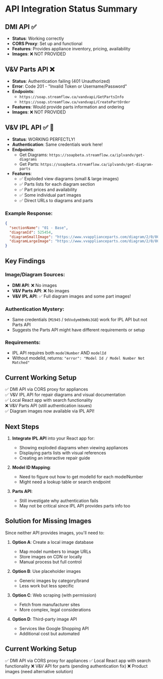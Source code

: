 # API Integration Status Summary

## DMI API ✅
- **Status**: Working correctly
- **CORS Proxy**: Set up and functional
- **Features**: Provides appliance inventory, pricing, availability
- **Images**: ❌ NOT PROVIDED

## V&V Parts API ❌
- **Status**: Authentication failing (401 Unauthorized)
- **Error**: Code 201 - "Invalid Token or Username/Password"
- **Endpoints**: 
  - `https://soap.streamflow.ca/vandvapi/GetPartsInfo`
  - `https://soap.streamflow.ca/vandvapi/CreatePartOrder`
- **Features**: Would provide parts information and ordering
- **Images**: ❌ NOT PROVIDED

## V&V IPL API ✅ 🎉
- **Status**: WORKING PERFECTLY!
- **Authentication**: Same credentials work here!
- **Endpoints**:
  - Get Diagrams: `https://soapbeta.streamflow.ca/iplvandv/get-diagrams`
  - Get Parts: `https://soapbeta.streamflow.ca/iplvandv/get-diagram-parts`
- **Features**:
  - ✅ Exploded view diagrams (small & large images)
  - ✅ Parts lists for each diagram section
  - ✅ Part prices and availability
  - ✅ Some individual part images
  - ✅ Direct URLs to diagrams and parts

### Example Response:
```json
{
  "sectionName": "01 - Base",
  "diagramId": 525454,
  "diagramSmallImage": "https://www.vvapplianceparts.com/diagram/2/0/00036567/125/150",
  "diagramLargeImage": "https://www.vvapplianceparts.com/diagram/2/0/00036567/680/900"
}
```

## Key Findings

### Image/Diagram Sources:
- **DMI API**: ❌ No images
- **V&V Parts API**: ❌ No images
- **V&V IPL API**: ✅ Full diagram images and some part images!

### Authentication Mystery:
- Same credentials (`M1945` / `9dVxdym69mNs3G8`) work for IPL API but not Parts API
- Suggests the Parts API might have different requirements or setup

### Requirements:
- IPL API requires both `modelNumber` AND `modelId`
- Without modelId, returns: `"error": "Model Id / Model Number Not Matched"`

## Current Working Setup

✅ DMI API via CORS proxy for appliances  
✅ V&V IPL API for repair diagrams and visual documentation  
✅ Local React app with search functionality  
❌ V&V Parts API (still authentication issues)  
✅ Diagram images now available via IPL API!

## Next Steps

1. **Integrate IPL API** into your React app for:
   - Showing exploded diagrams when viewing appliances
   - Displaying parts lists with visual references
   - Creating an interactive repair guide

2. **Model ID Mapping**:
   - Need to figure out how to get modelId for each modelNumber
   - Might need a lookup table or search endpoint

3. **Parts API**:
   - Still investigate why authentication fails
   - May not be critical since IPL API provides parts info too

## Solution for Missing Images

Since neither API provides images, you'll need to:

1. **Option A**: Create a local image database
   - Map model numbers to image URLs
   - Store images on CDN or locally
   - Manual process but full control

2. **Option B**: Use placeholder images
   - Generic images by category/brand
   - Less work but less specific

3. **Option C**: Web scraping (with permission)
   - Fetch from manufacturer sites
   - More complex, legal considerations

4. **Option D**: Third-party image API
   - Services like Google Shopping API
   - Additional cost but automated

## Current Working Setup

✅ DMI API via CORS proxy for appliances
✅ Local React app with search functionality
❌ V&V API for parts (pending authentication fix)
❌ Product images (need alternative solution) 